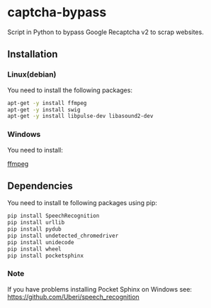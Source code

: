 # captcha-bypass

Script in Python to bypass Google Recaptcha v2 to scrap websites.

## Installation

### Linux(debian)

You need to install the following packages:

```bash
apt-get -y install ffmpeg
apt-get -y install swig
apt-get -y install libpulse-dev libasound2-dev
```

### Windows

You need to install:

[ffmpeg](https://ffmpeg.org/download.html)


## Dependencies
You need to install te following packages using pip:
```bash
pip install SpeechRecognition
pip install urllib
pip install pydub
pip install undetected_chromedriver
pip install unidecode
pip install wheel
pip install pocketsphinx
```

### Note

If you have problems installing Pocket Sphinx on Windows see: https://github.com/Uberi/speech_recognition
